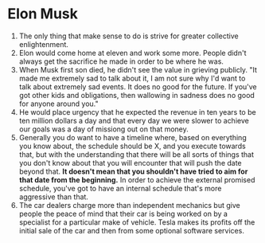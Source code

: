 # Elon Musk

1. The only thing that make sense to do is strive for greater collective enlightenment.
2. Elon would come home at eleven and work some more. People didn't always get the sacrifice he made in order to be where he was. 
3. When Musk first son died, he didn't see the value in grieving publicly. "It made me extremely sad to talk about it, I am not sure why I'd want to talk about extremely sad events. It does no good for the future. If you've got other kids and obligations, then wallowing in sadness does no good for anyone around you."
4. He would place urgency that he expected the revenue in ten years to be ten million dollars a day and that every day we were slower to achieve our goals was a day of missiong out on that money.
5. Generally you do want to have a timeline where, based on everything you know about, the schedule should be X, and you execute towards that, but with the understanding that there will be all sorts of things that you don't know about that you will encounter that will push the date beyond that. **It doesn't mean that you shouldn't have tried to aim for that date from the beginning.** In order to achieve the external promised schedule, you've got to have an internal schedule that's more aggressive than that.
6. The car dealers charge more than independent mechanics but give people the peace of mind that their car is being worked on by a specialist for a particular make of vehicle. Tesla makes its profits off the initial sale of the car and then from some optional software services. 

